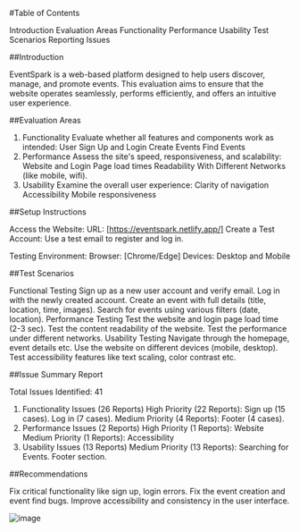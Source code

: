 #Table of Contents

 Introduction
 Evaluation Areas
 Functionality
 Performance
 Usability
 Test Scenarios
 Reporting Issues


##Introduction

EventSpark is a web-based platform designed to help users discover, manage, and promote events. This evaluation aims to ensure that the website operates seamlessly, performs efficiently, and offers an intuitive user experience.

##Evaluation Areas

1. Functionality
Evaluate whether all features and components work as intended:
User Sign Up and Login
Create Events
Find Events
2. Performance
Assess the site's speed, responsiveness, and scalability:
Website and Login Page load times 
Readability
With Different Networks (like mobile, wifi).
3. Usability
Examine the overall user experience:
Clarity of navigation
Accessibility 
Mobile responsiveness

##Setup Instructions

Access the Website:
URL: [https://eventspark.netlify.app/]
Create a Test Account:
Use a test email to register and log in.

Testing Environment:
Browser: [Chrome/Edge]
Devices: Desktop and Mobile

##Test Scenarios

Functional Testing
Sign up as a new user account and verify email.
Log in with the newly created account.
Create an event with full details (title, location, time, images).
Search for events using various filters (date, location).
Performance Testing
Test the website and login page load time (2-3 sec).
Test  the content readability of the website.
Test the performance under different networks.
Usability Testing
Navigate through the homepage, event details etc.
Use the website on different devices (mobile, desktop).
Test accessibility features like text scaling, color contrast etc.

##Issue Summary Report

Total Issues Identified: 41
1. Functionality Issues (26 Reports)
High Priority (22 Reports):
Sign up (15 cases).
Log in (7 cases).
Medium Priority (4 Reports):
Footer (4 cases).
2. Performance Issues (2 Reports)
High Priority (1 Reports):
Website  
Medium Priority (1 Reports):
Accessibility
3. Usability Issues (13 Reports)
Medium Priority (13 Reports):
Searching for Events.
 Footer section.

##Recommendations

Fix critical functionality like sign up, login errors.
Fix the event creation and event find bugs.
Improve accessibility and consistency in the user interface.


![image](https://github.com/user-attachments/assets/23d9eb1d-cff3-416c-b8bd-b0b3004d2a04)
